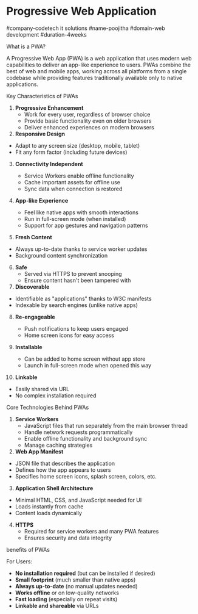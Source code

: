 # Progressive Web Application 
#company-codetech it solutions 
#name-poojitha
#domain-web development 
#duration-4weeks



What is a PWA?

A Progressive Web App (PWA) is a web application that uses modern web capabilities to deliver an app-like experience to users. PWAs combine the best of web and mobile apps, working across all platforms from a single codebase while providing features traditionally available only to native applications.

 Key Characteristics of PWAs

1. **Progressive Enhancement**
   - Work for every user, regardless of browser choice
   - Provide basic functionality even on older browsers
   - Deliver enhanced experiences on modern browsers
 2. **Responsive Design**
   - Adapt to any screen size (desktop, mobile, tablet)
   - Fit any form factor (including future devices)

3. **Connectivity Independent**
   - Service Workers enable offline functionality
   - Cache important assets for offline use
   - Sync data when connection is restored

4. **App-like Experience**
   - Feel like native apps with smooth interactions
   - Run in full-screen mode (when installed)
   - Support for app gestures and navigation patterns

 5. **Fresh Content**
   - Always up-to-date thanks to service worker updates
   - Background content synchronization

6. **Safe**
   - Served via HTTPS to prevent snooping
   - Ensure content hasn't been tampered with
 7. **Discoverable**
   - Identifiable as "applications" thanks to W3C manifests
   - Indexable by search engines (unlike native apps)

8. **Re-engageable**
   - Push notifications to keep users engaged
   - Home screen icons for easy access

9. **Installable**
   - Can be added to home screen without app store
   - Launch in full-screen mode when opened this way

10. **Linkable**
   - Easily shared via URL
   - No complex installation required

 Core Technologies Behind PWAs

1. **Service Workers**
   - JavaScript files that run separately from the main browser thread
   - Handle network requests programmatically
   - Enable offline functionality and background sync
   - Manage caching strategies
 2. **Web App Manifest**
   - JSON file that describes the application
   - Defines how the app appears to users
   - Specifies home screen icons, splash screen, colors, etc.

 3. **Application Shell Architecture**
   - Minimal HTML, CSS, and JavaScript needed for UI
   - Loads instantly from cache
   - Content loads dynamically

4. **HTTPS**
   - Required for service workers and many PWA features
   - Ensures security and data integrity

benefits of PWAs

For Users:
- **No installation required** (but can be installed if desired)
- **Small footprint** (much smaller than native apps)
- **Always up-to-date** (no manual updates needed)
- **Works offline** or on low-quality networks
- **Fast loading** (especially on repeat visits)
- **Linkable and shareable** via URLs
